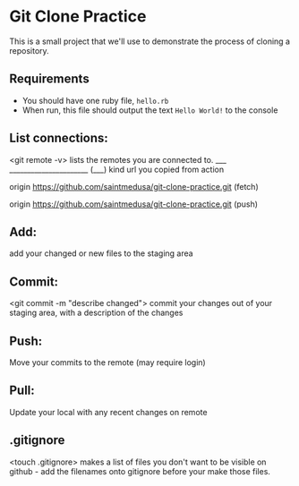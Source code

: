 # Git Clone Practice

This is a small project that we'll use to demonstrate the process of cloning a repository.

## Requirements

- You should have one ruby file, `hello.rb`
- When run, this file should output the text `Hello World!` to the console

## List connections: 
<git remote -v>
lists the remotes you are connected to. 
___   ______________________    (___)
kind  url you copied from       action

origin	https://github.com/saintmedusa/git-clone-practice.git (fetch)

origin	https://github.com/saintmedusa/git-clone-practice.git (push)

## Add: 
<git add>
add your changed or new files to the staging area

## Commit: 
<git commit -m "describe changed">
commit your changes out of your staging area, with a description of the changes

## Push: 
<git push>
Move your commits to the remote (may require login)

## Pull: 
<git pull>
Update your local with any recent changes on remote

## .gitignore
<touch .gitignore>
makes a list of files you don't want to be visible on github - add the filenames onto gitignore before your make those files.
